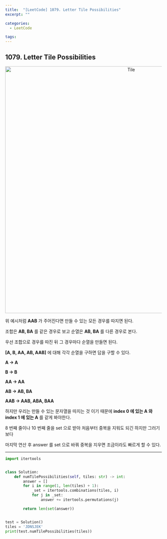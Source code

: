```yaml
---
title:  "[LeetCode] 1079. Letter Tile Possibilities"
excerpt: ""

categories:
  - LeetCode

tags:
---
```


## 1079. Letter Tile Possibilities

<center><img width="795" alt="Tile" src="https://user-images.githubusercontent.com/54533309/92308677-5a975e80-efda-11ea-8aed-5aafa6d2d6e4.png"></center>

위 예시처럼 **AAB** 가 주어진다면 만들 수 있는 모든 경우를 따지면 된다.

조합은 **AB, BA** 를 같은 경우로 보고 순열은 **AB, BA** 를 다른 경우로 본다.

우선 조합으로 경우를 따진 뒤 그 경우마다 순열을 만들면 된다.

**[A, B, AA, AB, AAB]** 에 대해 각각 순열을 구하면 답을 구할 수 있다.

**A &rarr; A**

**B &rarr; B**

**AA &rarr; AA**

**AB &rarr; AB, BA**

**AAB &rarr; AAB, ABA, BAA**

하지만 우리는 만들 수 있는 문자열을 따지는 것 이기 때문에 **index 0 에 있는 A 와 index 1 에 있는 A** 를 같게 봐야한다.

8 번째 줄이나 10 번째 줄을 set 으로 받아 처음부터 중복을 지워도 되긴 하지만 그러기보다

마지막 연산 후 answer 를 set 으로 바꿔 중복을 지우면 조금이라도 빠르게 할 수 있다.

---

```python
import itertools


class Solution:
	def numTilePossibilities(self, tiles: str) -> int:
		answer = []
		for i in range(1, len(tiles) + 1):
			_set = itertools.combinations(tiles, i)
			for j in _set:
				answer += itertools.permutations(j)

		return len(set(answer))


test = Solution()
tiles = 'JDNSJEK'
print(test.numTilePossibilities(tiles))
```


